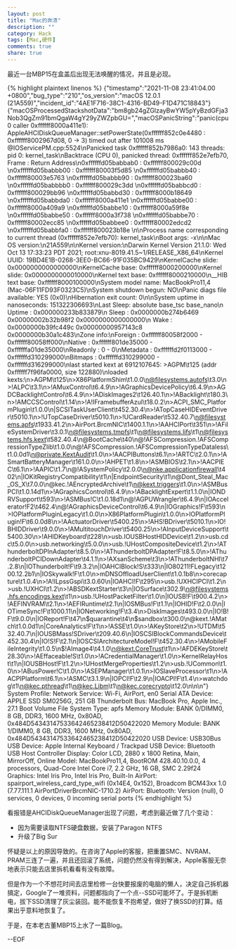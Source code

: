 ```yaml
---
layout: post
title: "Mac的奔溃"
description: ""
category: Hack
tags: [Mac,硬件]
comments: true
share: true
---
```

最近一台MBP15在盒盖后出现无法唤醒的情况，并且是必现。

{% highlight plaintext linenos %}
{"timestamp":"2021-11-08 23:41:04.00 +0800","bug_type":"210","os_version":"macOS 12.0.1 (21A559)","incident_id":"4AE1F716-38C1-4316-BD49-F1D471C18843"}
{"macOSProcessedStackshotData":"bm8gb24gZGlzayBwYW5pYyBzdGFja3Nob3QgZm91bmQgaW4gY29yZWZpbGU=","macOSPanicString":"panic(cpu 0 caller 0xffffff8000a411e1): AppleAHCIDiskQueueManager::setPowerState(0xffffff852c0e4480 : 0xffffff8002967d08, 0 -> 3) timed out after 101008 ms @IOServicePM.cpp:5524\nPanicked task 0xffffff852b7986a0: 143 threads: pid 0: kernel_task\nBacktrace (CPU 0), panicked thread: 0xffffff852e7efb70, Frame : Return Address\n0xffffffd05babbab0 : 0xffffff800029c00d \n0xffffffd05babbb00 : 0xffffff80003f5d85 \n0xffffffd05babbb40 : 0xffffff80003e5763 \n0xffffffd05babbb90 : 0xffffff800023ba60 \n0xffffffd05babbbb0 : 0xffffff800029c3dd \n0xffffffd05babbcd0 : 0xffffff800029bb96 \n0xffffffd05babbd30 : 0xffffff8000b18649 \n0xffffffd05babbda0 : 0xffffff8000a411e1 \n0xffffffd05babbe00 : 0xffffff8000a409a9 \n0xffffffd05babbe10 : 0xffffff8000a59f8e \n0xffffffd05babbe50 : 0xffffff8000a3f738 \n0xffffffd05babbe70 : 0xffffff80002ecc85 \n0xffffffd05babbee0 : 0xffffff80002edcd2 \n0xffffffd05babbfa0 : 0xffffff800023b18e \n\nProcess name corresponding to current thread (0xffffff852e7efb70): kernel_task\nBoot args: -x\n\nMac OS version:\n21A559\n\nKernel version:\nDarwin Kernel Version 21.1.0: Wed Oct 13 17:33:23 PDT 2021; root:xnu-8019.41.5~1\/RELEASE_X86_64\nKernel UUID: 19BD4E1B-0268-3EE0-BC66-91F035BC9429\nKernelCache slide: 0x0000000000000000\nKernelCache base:  0xffffff8000200000\nKernel slide:      0x0000000000010000\nKernel text base:  0xffffff8000210000\n__HIB  text base: 0xffffff8000100000\nSystem model name: MacBookPro11,4 (Mac-06F11FD93F0323C5)\nSystem shutdown begun: NO\nPanic diags file available: YES (0x0)\nHibernation exit count: 0\n\nSystem uptime in nanoseconds: 151322306693\nLast Sleep:           absolute           base_tsc          base_nano\n  Uptime  : 0x000000233b833879\n  Sleep   : 0x0000000b274b6469 0x00000002b32b98f2 0x0000000000000000\n  Wake    : 0x0000000b39fc449c 0x00000000957143c8 0x0000000b30a1c483\nZone info:\nForeign   : 0xffffff80058f2000 - 0xffffff80058ff000\nNative    : 0xffffff801de35000 - 0xffffffa01de35000\nReadonly  : 0 - 0\nMetadata  : 0xffffffd2f0113000 - 0xffffffd310299000\nBitmaps   : 0xffffffd310299000 - 0xffffffd316299000\nlast started kext at 6912107645: >AGPM\t125 (addr 0xffffff7f96fa0000, size 122880)\nloaded kexts:\n>AGPM\t125\n>X86PlatformShim\t1.0.0\n@filesystems.autofs\t3.0\n>!ALPC\t3.1\n>!AMuxControl\t6.4.9\n>!AGraphicsDevicePolicy\t6.4.9\n>AGDCBacklightControl\t6.4.9\n>!ADiskImages2\t126.40.1\n>!ABacklight\t180.3\n>!AMCCSControl\t1.14\n>!A!IFramebufferAzul\t18.0.2\n>ACPI_SMC_PlatformPlugin\t1.0.0\n|SCSITaskUserClient\t452.30.4\n>!ATopCaseHIDEventDriver\t5010.1\n>!UTopCaseDriver\t5010.1\n>!UCardReader\t532.40.7\n@filesystems.apfs\t1933.41.2\n>AirPort.BrcmNIC\t1400.1.1\n>!AAHCIPort\t351\n>!AFileSystemDriver\t3.0.1\n@filesystems.tmpfs\t1\n@filesystems.lifs\t1\n@filesystems.hfs.kext\t582.40.4\n@BootCache\t40\n@!AFSCompression.!AFSCompressionTypeZlib\t1.0.0\n@!AFSCompression.!AFSCompressionTypeDataless\t1.0.0d1\n@private.KextAudit\t1.0\n>!AACPIButtons\t6.1\n>!ARTC\t2.0.1\n>!ASmartBatteryManager\t161.0.0\n>!AHPET\t1.8\n>!ASMBIOS\t2.1\n>!AACPIEC\t6.1\n>!AAPIC\t1.7\n@!ASystemPolicy\t2.0.0\n@nke.applicationfirewall\t402\n|IOKitRegistryCompatibility\t1\n|EndpointSecurity\t1\n@Dont_Steal_Mac_OS_X\t7.0.0\n@kec.!AEncryptedArchive\t1\n@kext.triggers\t1.0\n>!ASMBusPCI\t1.0.14d1\n>!AGraphicsControl\t6.4.9\n>!ABacklightExpert\t1.1.0\n|IONDRVSupport\t593\n>!ASMBus!C\t1.0.18d1\n@!AGPUWrangler\t6.4.9\n|IOAccelerator!F2\t462.4\n@!AGraphicsDeviceControl\t6.4.9\n|IOGraphics!F\t593\n>IOPlatformPluginLegacy\t1.0.0\n>X86PlatformPlugin\t1.0.0\n>IOPlatformPlugin!F\t6.0.0d8\n>!AActuatorDriver\t5400.25\n>!AHS!BDriver\t5010.1\n>IO!BHIDDriver\t9.0.0\n>!AMultitouchDriver\t5400.25\n>!AInputDeviceSupport\t5400.30\n>!AHIDKeyboard\t228\n>usb.IOUSBHostHIDDevice\t1.2\n>usb.cdc\t5.0.0\n>usb.networking\t5.0.0\n>usb.!UHostCompositeDevice\t1.2\n>!AThunderboltDPInAdapter\t8.5.0\n>!AThunderboltDPAdapter!F\t8.5.0\n>!AThunderboltPCIDownAdapter\t4.1.1\n>!AXsanScheme\t3\n>!AThunderboltNHI\t7.2.8\n|IOThunderbolt!F\t9.3.2\n|IOAHCIBlock!S\t333\n|IO80211!FLegacy\t1200.12.2b1\n|IOSkywalk!F\t1.0\n>mDNSOffloadUserClient\t1.0.1b8\n>corecapture\t1.0.4\n>!A!ILpssGspi\t3.0.60\n|IOAHCI!F\t295\n>usb.!UXHCIPCI\t1.2\n>usb.!UXHCI\t1.2\n>!ABSDKextStarter\t3\n|IOSurface\t302.9\n@filesystems.hfs.encodings.kext\t1\n>usb.!UHostPacketFilter\t1.0\n|IOUSB!F\t900.4.2\n>!AEFINVRAM\t2.1\n>!AEFIRuntime\t2.1\n|IOSMBus!F\t1.1\n|IOHID!F\t2.0.0\n|IOTimeSync!F\t1000.11\n|IONetworking!F\t3.4\n>DiskImages\t493.0.0\n|IO!B!F\t9.0.0\n|IOReport!F\t47\n$quarantine\t4\n$sandbox\t300.0\n@kext.!AMatch\t1.0.0d1\n|CoreAnalytics!F\t1\n>!ASSE\t1.0\n>!AKeyStore\t2\n>!UTDM\t532.40.7\n|IOUSBMass!SDriver\t209.40.6\n|IOSCSIBlockCommandsDevice\t452.30.4\n|IO!S!F\t2.1\n|IOSCSIArchitectureModel!F\t452.30.4\n>!AMobileFileIntegrity\t1.0.5\n$!AImage4\t4.1.0\n@kext.CoreTrust\t1\n>!AFDEKeyStore\t28.30\n>!AEffaceable!S\t1.0\n>!ACredentialManager\t1.0\n>KernelRelayHost\t1\n|IOUSBHost!F\t1.2\n>!UHostMergeProperties\t1.2\n>usb.!UCommon\t1.0\n>!ABusPower!C\t1.0\n>!ASEPManager\t1.0.1\n>IOSlaveProcessor\t1\n>!AACPIPlatform\t6.1\n>!ASMC\t3.1.9\n|IOPCI!F\t2.9\n|IOACPI!F\t1.4\n>watchdog\t1\n@kec.pthread\t1\n@kec.Libm\t1\n@kec.corecrypto\t12.0\n\n\n"}
System Profile:
Network Service: Wi-Fi, AirPort, en0
Serial ATA Device: APPLE SSD SM0256G, 251 GB
Thunderbolt Bus: MacBook Pro, Apple Inc., 27.1
Boot Volume File System Type: apfs
Memory Module: BANK 0/DIMM0, 8 GB, DDR3, 1600 MHz, 0x80AD, 0x484D54343147533642465238412D50422020
Memory Module: BANK 1/DIMM0, 8 GB, DDR3, 1600 MHz, 0x80AD, 0x484D54343147533642465238412D50422020
USB Device: USB30Bus
USB Device: Apple Internal Keyboard / Trackpad
USB Device: Bluetooth USB Host Controller
Display: Color LCD, 2880 x 1800 Retina, Main, MirrorOff, Online
Model: MacBookPro11,4, BootROM 428.40.10.0.0, 4 processors, Quad-Core Intel Core i7, 2.2 GHz, 16 GB, SMC 2.29f24
Graphics: Intel Iris Pro, Intel Iris Pro, Built-In
AirPort: spairport_wireless_card_type_wifi (0x14E4, 0x152), Broadcom BCM43xx 1.0 (7.77.111.1 AirPortDriverBrcmNIC-1710.2)
AirPort: 
Bluetooth: Version (null), 0 services, 0 devices, 0 incoming serial ports
{% endhighlight %}

看报错是AHCIDiskQueueManager出现了问题，考虑到最近做了几个变动：
- 因为需要读取NTFS硬盘数据，安装了Paragon NTFS 
- 升级了Big Sur

怀疑是以上的原因导致的。在咨询了Apple的客服，把重置SMC、NVRAM、PRAM三连了一遍，并且还回滚了系统，问题仍然没有得到解决，Apple客服无奈地表示只能去店里拆机看看有没有故障。

但是作为一个不想花时间去店里检修一台快要报废的电脑的懒人，决定自己拆机器搞定，Google了一堆资料，问题都指向了一个点--SSD可能坏了。于是拆机断电，拔下SSD清理了灰尘装回。能不能恢复不抱希望，做好了换SSD的打算。结果出乎意料地恢复了。

于是，在本老古董MBP15上水了一篇Blog。



--EOF







